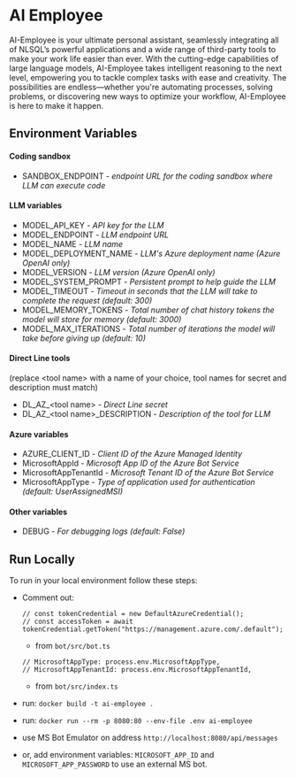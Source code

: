 # AI Employee

AI-Employee is your ultimate personal assistant, seamlessly integrating all of NLSQL’s powerful applications and a wide range of third-party tools to make your work life easier than ever. With the cutting-edge capabilities of large language models, AI-Employee takes intelligent reasoning to the next level, empowering you to tackle complex tasks with ease and creativity. The possibilities are endless—whether you're automating processes, solving problems, or discovering new ways to optimize your workflow, AI-Employee is here to make it happen.

## Environment Variables
#### Coding sandbox
* SANDBOX_ENDPOINT - _endpoint URL for the coding sandbox where LLM can execute code_

#### LLM variables
* MODEL_API_KEY - _API key for the LLM_
* MODEL_ENDPOINT - _LLM endpoint URL_
* MODEL_NAME - _LLM name_
* MODEL_DEPLOYMENT_NAME - _LLM's Azure deployment name (Azure OpenAI only)_
* MODEL_VERSION - _LLM version (Azure OpenAI only)_
* MODEL_SYSTEM_PROMPT - _Persistent prompt to help guide the LLM_
* MODEL_TIMEOUT - _Timeout in seconds that the LLM will take to complete the request (default: 300)_
* MODEL_MEMORY_TOKENS - _Total number of chat history tokens the model will store for memory (default: 3000)_
* MODEL_MAX_ITERATIONS - _Total number of iterations the model will take before giving up (default: 10)_

#### Direct Line tools
(replace \<tool name\> with a name of your choice, tool names for secret and description must match)
* DL_AZ_\<tool name\> - _Direct Line secret_
* DL_AZ_\<tool name\>_DESCRIPTION - _Description of the tool for LLM_


#### Azure variables
* AZURE_CLIENT_ID - _Client ID of the Azure Managed Identity_
* MicrosoftAppId - _Microsoft App ID of the Azure Bot Service_
* MicrosoftAppTenantId - _Microsoft Tenant ID of the Azure Bot Service_
* MicrosoftAppType - _Type of application used for authentication (default: UserAssignedMSI)_

#### Other variables
* DEBUG - _For debugging logs (default: False)_

## Run Locally

To run in your local environment follow these steps:

* Comment out: 
    ```
    // const tokenCredential = new DefaultAzureCredential();
    // const accessToken = await tokenCredential.getToken("https://management.azure.com/.default");
    ```
    - from `bot/src/bot.ts`
    ```
    // MicrosoftAppType: process.env.MicrosoftAppType,
    // MicrosoftAppTenantId: process.env.MicrosoftAppTenantId,
    ```
    - from `bot/src/index.ts`

* run: `docker build -t ai-employee .`

* run: `docker run --rm -p 8080:80 --env-file .env ai-employee`

* use MS Bot Emulator on address `http://localhost:8080/api/messages`

* or, add environment variables: `MICROSOFT_APP_ID` and `MICROSOFT_APP_PASSWORD` to use an external MS bot.
